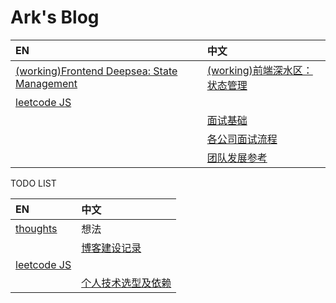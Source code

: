 # Ark's Blog

| EN | 中文 |
| :--- | :--- |
| [(working)Frontend Deepsea: State Management](/posts/fe-state-mgmt.md) | [(working)前端深水区：状态管理](/posts/fe-state-mgmt.cn.md) |
| [leetcode JS](/posts/leetcode.md) | |
| | [面试基础](posts/js-interview.zh.md) |
| | [各公司面试流程](posts/interview/companies/index.md)
| | [团队发展参考](posts/team-growth/index.md) |

TODO LIST

| EN | 中文 |
| :--- | :--- |
| [thoughts](./posts/thoughts.md) | 想法 |
| | [博客建设记录](/blog.md) |
| [leetcode JS](/algojs.md) | |
| | [个人技术选型及依赖](/mytoolchain.md) | -->
